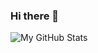 ### Hi there 👋

![My GitHub Stats](https://github-readme-stats.vercel.app/api/?username=joeangry&show_icons=true&title_color=fff&icon_color=79ff97&text_color=9f9f9f&bg_color=151515)

<!--
**joeangry/joeangry** is a ✨ _special_ ✨ repository because its `README.md` (this file) appears on your GitHub profile.

Here are some ideas to get you started:

- 🔭 I’m currently working on ...
- 🌱 I’m currently learning ...
- 👯 I’m looking to collaborate on ...
- 🤔 I’m looking for help with ...
- 💬 Ask me about ...
- 📫 How to reach me: ...
- 😄 Pronouns: ...
- ⚡ Fun fact: ...
-->
